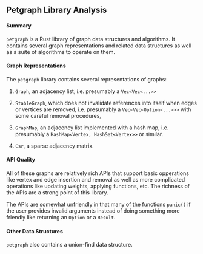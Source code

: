 ## Petgraph Library Analysis

#### Summary

`petgraph` is a Rust library of graph data structures and algorithms.
It contains several graph representations and related data structures as well
as a suite of algorithms to operate on them.

#### Graph Representations

The `petgraph` library contains several representations of graphs:

1. `Graph`, an adjacency list, i.e. presumably a `Vec<Vec<...>> `

2. `StableGraph`, which does not invalidate references into itself when
   edges or vertices are removed, i.e. presumably a `Vec<Vec<Option<...>>>` with
   some careful removal procedures,

3. `GraphMap`, an adjacency list implemented with a hash map, i.e. presumably
   a `HashMap<Vertex, HashSet<Vertex>>` or similar.

4. `Csr`, a sparse adjacency matrix.

#### API Quality

All of these graphs are relatively rich APIs that support basic opperations
like vertex and edge insertion and removal as well as more complicated
operations like updating weights, applying functions, etc. The richness of
the APIs are a strong point of this library.

The APIs are somewhat unfriendly in that many of the functions `panic()`
if the user provides invalid arguments instead of doing something more
friendly like returning an `Option` or a `Result`.

#### Other Data Structures

`petgraph` also contains a union-find data structure.

